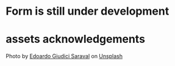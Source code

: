 # Form is still under development

# assets acknowledgements
Photo by <a href="https://unsplash.com/@egscars?utm_content=creditCopyText&utm_medium=referral&utm_source=unsplash">Edoardo Giudici Saraval</a> on <a href="https://unsplash.com/photos/white-scooter-parked-under-a-tree-on-street-snp5AefPioo?utm_content=creditCopyText&utm_medium=referral&utm_source=unsplash">Unsplash</a>
      